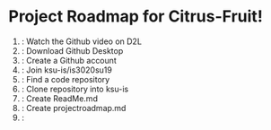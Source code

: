 # Project Roadmap for Citrus-Fruit!
1. : Watch the Github video on D2L
2. : Download Github Desktop
3. : Create a Github account
4. : Join ksu-is/is3020su19
5. : Find a code repository
6. : Clone repository into ksu-is
7. : Create ReadMe.md 
8. : Create projectroadmap.md
9. : 
